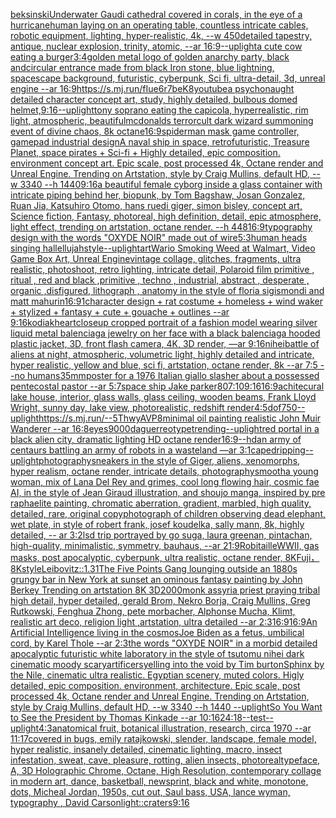 [beksinski](https://www.ebank.nz/aiartgenerator?category=beksinski)[Underwater Gaudi cathedral covered in corals, in the eye of a hurricane](https://www.ebank.nz/aiartgenerator?category=Underwater%2520Gaudi%2520cathedral%2520covered%2520in%2520corals%2C%2520in%2520the%2520eye%2520of%2520a%2520hurricane)[](https://www.ebank.nz/aiartgenerator?category=)[human laying on an operating table, countless intricate cables, robotic equipment, lighting, hyper-realistic, 4k, --w 450](https://www.ebank.nz/aiartgenerator?category=human%2520laying%2520on%2520an%2520operating%2520table%2C%2520countless%2520intricate%2520cables%2C%2520robotic%2520equipment%2C%2520lighting%2C%2520hyper-realistic%2C%25204k%2C%2520--w%2520450)[detailed tapestry, antique, nuclear explosion, trinity, atomic, --ar 16:9](https://www.ebank.nz/aiartgenerator?category=detailed%2520tapestry%2C%2520antique%2C%2520nuclear%2520explosion%2C%2520trinity%2C%2520atomic%2C%2520--ar%252016%3A9)[--uplight](https://www.ebank.nz/aiartgenerator?category=--uplight)[a cute cow eating a burger](https://www.ebank.nz/aiartgenerator?category=a%2520cute%2520cow%2520eating%2520a%2520burger)[3:4](https://www.ebank.nz/aiartgenerator?category=3%3A4)[golden metal logo of golden anarchy party, black and](https://www.ebank.nz/aiartgenerator?category=golden%2520metal%2520logo%2520of%2520golden%2520anarchy%2520party%2C%2520black%2520and)[circular entrance made from black Iron stone, blue lightning, spacescape background, futuristic, cyberpunk, Sci fi, ultra-detail, 3d, unreal engine --ar 16:9](https://www.ebank.nz/aiartgenerator?category=circular%2520entrance%2520made%2520from%2520black%2520Iron%2520stone%2C%2520blue%2520lightning%2C%2520spacescape%2520background%2C%2520futuristic%2C%2520cyberpunk%2C%2520Sci%2520fi%2C%2520ultra-detail%2C%25203d%2C%2520unreal%2520engine%2520--ar%252016%3A9)[<https://s.mj.run/fIue6r7beK8>](https://www.ebank.nz/aiartgenerator?category=%3Chttps%3A//s.mj.run/fIue6r7beK8%3E)[youtube](https://www.ebank.nz/aiartgenerator?category=youtube)[a psychonaught detailed character concept art, study, highly detailed, bulbous domed helmet,](https://www.ebank.nz/aiartgenerator?category=a%2520psychonaught%2520detailed%2520character%2520concept%2520art%2C%2520study%2C%2520highly%2520detailed%2C%2520bulbous%2520domed%2520helmet%2C)[9:16](https://www.ebank.nz/aiartgenerator?category=9%3A16)[--uplight](https://www.ebank.nz/aiartgenerator?category=--uplight)[tony soprano eating the capicola, hyperrealistic,  rim light, atmospheric, beautiful](https://www.ebank.nz/aiartgenerator?category=tony%2520soprano%2520eating%2520the%2520capicola%2C%2520hyperrealistic%2C%2520%2520rim%2520light%2C%2520atmospheric%2C%2520beautiful)[mcdonalds terrorcult dark wizard summoning event of divine chaos, 8k octane](https://www.ebank.nz/aiartgenerator?category=mcdonalds%2520terrorcult%2520dark%2520wizard%2520summoning%2520event%2520of%2520divine%2520chaos%2C%25208k%2520octane)[16:9](https://www.ebank.nz/aiartgenerator?category=16%3A9)[spiderman mask game controller, gamepad industrial design](https://www.ebank.nz/aiartgenerator?category=spiderman%2520mask%2520game%2520controller%2C%2520gamepad%2520industrial%2520design)[A naval ship in space, retrofuturistic, Treasure Planet, space pirates + Sci-fi + Highly detailed, epic composition. environment concept art. Epic scale, post processed 4k, Octane render and Unreal Engine. Trending on Artstation, style by Craig Mullins, default HD, --w 3340 --h 1440](https://www.ebank.nz/aiartgenerator?category=A%2520naval%2520ship%2520in%2520space%2C%2520retrofuturistic%2C%2520Treasure%2520Planet%2C%2520space%2520pirates%2520%2B%2520Sci-fi%2520%2B%2520Highly%2520detailed%2C%2520epic%2520composition.%2520environment%2520concept%2520art.%2520Epic%2520scale%2C%2520post%2520processed%25204k%2C%2520Octane%2520render%2520and%2520Unreal%2520Engine.%2520Trending%2520on%2520Artstation%2C%2520style%2520by%2520Craig%2520Mullins%2C%2520default%2520HD%2C%2520--w%25203340%2520--h%25201440)[](https://www.ebank.nz/aiartgenerator?category=)[9:16](https://www.ebank.nz/aiartgenerator?category=9%3A16)[a beautiful female cyborg inside a glass container with intricate piping behind her, biopunk, by Tom Bagshaw, Josan Gonzalez, Ruan Jia, Katsuhiro Otomo, hans ruedi giger, simon bisley, concept art, Science fiction, Fantasy,  photoreal,  high definition, detail, epic atmosphere, light effect,  trending on artstation, octane render.  --h 448](https://www.ebank.nz/aiartgenerator?category=a%2520beautiful%2520female%2520cyborg%2520inside%2520a%2520glass%2520container%2520with%2520intricate%2520piping%2520behind%2520her%2C%2520biopunk%2C%2520by%2520Tom%2520Bagshaw%2C%2520Josan%2520Gonzalez%2C%2520Ruan%2520Jia%2C%2520Katsuhiro%2520Otomo%2C%2520hans%2520ruedi%2520giger%2C%2520simon%2520bisley%2C%2520concept%2520art%2C%2520Science%2520fiction%2C%2520Fantasy%2C%2520%2520photoreal%2C%2520%2520high%2520definition%2C%2520detail%2C%2520epic%2520atmosphere%2C%2520light%2520effect%2C%2520%2520trending%2520on%2520artstation%2C%2520octane%2520render.%2520%2520--h%2520448)[16:9](https://www.ebank.nz/aiartgenerator?category=16%3A9)[typography design with the words "OXYDE NOIR" made out of wire](https://www.ebank.nz/aiartgenerator?category=typography%2520design%2520with%2520the%2520words%2520%22OXYDE%2520NOIR%22%2520made%2520out%2520of%2520wire)[5:3](https://www.ebank.nz/aiartgenerator?category=5%3A3)[human heads singing hallellujah](https://www.ebank.nz/aiartgenerator?category=human%2520heads%2520singing%2520hallellujah)[style](https://www.ebank.nz/aiartgenerator?category=style)[--uplight](https://www.ebank.nz/aiartgenerator?category=--uplight)[art](https://www.ebank.nz/aiartgenerator?category=art)[Wario Smoking Weed at Walmart, Video Game Box Art, Unreal Engine](https://www.ebank.nz/aiartgenerator?category=Wario%2520Smoking%2520Weed%2520at%2520Walmart%2C%2520Video%2520Game%2520Box%2520Art%2C%2520Unreal%2520Engine)[vintage collage, glitches, fragments, ultra realistic, photoshoot, retro lighting, intricate detail, Polaroid film primitive , ritual , red and black ,primitive , techno , industrial, abstract , desperate , organic ,disfigured, lithograph , anatomy in the style of floria sigismondi and matt mahurin](https://www.ebank.nz/aiartgenerator?category=vintage%2520collage%2C%2520glitches%2C%2520fragments%2C%2520ultra%2520realistic%2C%2520photoshoot%2C%2520retro%2520lighting%2C%2520intricate%2520detail%2C%2520Polaroid%2520film%2520primitive%2520%2C%2520ritual%2520%2C%2520red%2520and%2520black%2520%2Cprimitive%2520%2C%2520techno%2520%2C%2520industrial%2C%2520abstract%2520%2C%2520desperate%2520%2C%2520organic%2520%2Cdisfigured%2C%2520lithograph%2520%2C%2520anatomy%2520in%2520the%2520style%2520of%2520floria%2520sigismondi%2520and%2520matt%2520mahurin)[16:9](https://www.ebank.nz/aiartgenerator?category=16%3A9)[1](https://www.ebank.nz/aiartgenerator?category=1)[character design + rat costume + homeless + wind waker + stylized + fantasy + cute + gouache + outlines --ar 9:16](https://www.ebank.nz/aiartgenerator?category=character%2520design%2520%2B%2520rat%2520costume%2520%2B%2520homeless%2520%2B%2520wind%2520waker%2520%2B%2520stylized%2520%2B%2520fantasy%2520%2B%2520cute%2520%2B%2520gouache%2520%2B%2520outlines%2520--ar%25209%3A16)[kodiak](https://www.ebank.nz/aiartgenerator?category=kodiak)[heart](https://www.ebank.nz/aiartgenerator?category=heart)[closeup cropped portrait of a fashion model wearing silver liquid metal balenciaga jewelry on her face with a black balenciaga hooded plastic jacket, 3D, front flash camera, 4K, 3D render, —ar 9:16](https://www.ebank.nz/aiartgenerator?category=closeup%2520cropped%2520portrait%2520of%2520a%2520fashion%2520model%2520wearing%2520silver%2520liquid%2520metal%2520balenciaga%2520jewelry%2520on%2520her%2520face%2520with%2520a%2520black%2520balenciaga%2520hooded%2520plastic%2520jacket%2C%25203D%2C%2520front%2520flash%2520camera%2C%25204K%2C%25203D%2520render%2C%2520%E2%80%94ar%25209%3A16)[nihei](https://www.ebank.nz/aiartgenerator?category=nihei)[battle of aliens at night, atmospheric, volumetric light, highly detailed and intricate, hyper realistic, yellow and blue, sci fi, artstation, octane render, 8k --ar 7:5 --no humans](https://www.ebank.nz/aiartgenerator?category=battle%2520of%2520aliens%2520at%2520night%2C%2520atmospheric%2C%2520volumetric%2520light%2C%2520highly%2520detailed%2520and%2520intricate%2C%2520hyper%2520realistic%2C%2520yellow%2520and%2520blue%2C%2520sci%2520fi%2C%2520artstation%2C%2520octane%2520render%2C%25208k%2520--ar%25207%3A5%2520--no%2520humans)[35mm](https://www.ebank.nz/aiartgenerator?category=35mm)[poster for a 1976 Italian giallo slasher about a possessed pentecostal pastor --ar 5:7](https://www.ebank.nz/aiartgenerator?category=poster%2520for%2520a%25201976%2520Italian%2520giallo%2520slasher%2520about%2520a%2520possessed%2520pentecostal%2520pastor%2520--ar%25205%3A7)[space ship Jake parker](https://www.ebank.nz/aiartgenerator?category=space%2520ship%2520Jake%2520parker)[80](https://www.ebank.nz/aiartgenerator?category=80)[7:10](https://www.ebank.nz/aiartgenerator?category=7%3A10)[9:16](https://www.ebank.nz/aiartgenerator?category=9%3A16)[16:9](https://www.ebank.nz/aiartgenerator?category=16%3A9)[achitecural lake house, interior, glass walls, glass ceiling, wooden beams, Frank Lloyd Wright, sunny day, lake view, photorealistic, redshift render](https://www.ebank.nz/aiartgenerator?category=achitecural%2520lake%2520house%2C%2520interior%2C%2520glass%2520walls%2C%2520glass%2520ceiling%2C%2520wooden%2520beams%2C%2520Frank%2520Lloyd%2520Wright%2C%2520sunny%2520day%2C%2520lake%2520view%2C%2520photorealistic%2C%2520redshift%2520render)[4:5](https://www.ebank.nz/aiartgenerator?category=4%3A5)[dof](https://www.ebank.nz/aiartgenerator?category=dof)[750](https://www.ebank.nz/aiartgenerator?category=750)[--uplight](https://www.ebank.nz/aiartgenerator?category=--uplight)[<https://s.mj.run/--5ThwyAVP8>](https://www.ebank.nz/aiartgenerator?category=%3Chttps%3A//s.mj.run/--5ThwyAVP8%3E)[minimal oil painting realistic John Muir Wanderer --ar 16:8](https://www.ebank.nz/aiartgenerator?category=minimal%2520oil%2520painting%2520realistic%2520John%2520Muir%2520Wanderer%2520--ar%252016%3A8)[eyes](https://www.ebank.nz/aiartgenerator?category=eyes)[9000](https://www.ebank.nz/aiartgenerator?category=9000)[daguerreotype](https://www.ebank.nz/aiartgenerator?category=daguerreotype)[trending](https://www.ebank.nz/aiartgenerator?category=trending)[--uplight](https://www.ebank.nz/aiartgenerator?category=--uplight)[red portal in a black alien city, dramatic lighting  HD octane render](https://www.ebank.nz/aiartgenerator?category=red%2520portal%2520in%2520a%2520black%2520alien%2520city%2C%2520dramatic%2520lighting%2520%2520HD%2520octane%2520render)[16:9](https://www.ebank.nz/aiartgenerator?category=16%3A9)[--hd](https://www.ebank.nz/aiartgenerator?category=--hd)[an army of centaurs battling an army of robots in a wasteland —ar 3:1](https://www.ebank.nz/aiartgenerator?category=an%2520army%2520of%2520centaurs%2520battling%2520an%2520army%2520of%2520robots%2520in%2520a%2520wasteland%2520%E2%80%94ar%25203%3A1)[cape](https://www.ebank.nz/aiartgenerator?category=cape)[dripping](https://www.ebank.nz/aiartgenerator?category=dripping)[--uplight](https://www.ebank.nz/aiartgenerator?category=--uplight)[photography](https://www.ebank.nz/aiartgenerator?category=photography)[sneakers in the style of Giger, aliens, xenomorphs, hyper realism, octane render, intricate details, photography](https://www.ebank.nz/aiartgenerator?category=sneakers%2520in%2520the%2520style%2520of%2520Giger%2C%2520aliens%2C%2520xenomorphs%2C%2520hyper%2520realism%2C%2520octane%2520render%2C%2520intricate%2520details%2C%2520photography)[smooth](https://www.ebank.nz/aiartgenerator?category=smooth)[a young woman, mix of Lana Del Rey and grimes, cool long flowing hair, cosmic fae AI, in the style of Jean Giraud illustration, and shoujo manga, inspired by pre raphaelite painting, chromatic aberration, gradient, marbled, high quality, detailed, rare, original copy](https://www.ebank.nz/aiartgenerator?category=a%2520young%2520woman%2C%2520mix%2520of%2520Lana%2520Del%2520Rey%2520and%2520grimes%2C%2520cool%2520long%2520flowing%2520hair%2C%2520cosmic%2520fae%2520AI%2C%2520in%2520the%2520style%2520of%2520Jean%2520Giraud%2520illustration%2C%2520and%2520shoujo%2520manga%2C%2520inspired%2520by%2520pre%2520raphaelite%2520painting%2C%2520chromatic%2520aberration%2C%2520gradient%2C%2520marbled%2C%2520high%2520quality%2C%2520detailed%2C%2520rare%2C%2520original%2520copy)[photograph of children observing dead elephant, wet plate, in style of robert frank, josef koudelka, sally mann, 8k, highly detailed, -- ar 3:2](https://www.ebank.nz/aiartgenerator?category=photograph%2520of%2520children%2520observing%2520dead%2520elephant%2C%2520wet%2520plate%2C%2520in%2520style%2520of%2520robert%2520frank%2C%2520josef%2520koudelka%2C%2520sally%2520mann%2C%25208k%2C%2520highly%2520detailed%2C%2520--%2520ar%25203%3A2)[lsd trip portrayed by go suga, laura greenan, pintachan, high-quality, minimalistic, symmetry, bauhaus, --ar 21:9](https://www.ebank.nz/aiartgenerator?category=lsd%2520trip%2520portrayed%2520by%2520go%2520suga%2C%2520laura%2520greenan%2C%2520pintachan%2C%2520high-quality%2C%2520minimalistic%2C%2520symmetry%2C%2520bauhaus%2C%2520--ar%252021%3A9)[Robitaille](https://www.ebank.nz/aiartgenerator?category=Robitaille)[WWII, gas masks, post apocalyptic, cyberpunk, ultra realistic, octane render, 8K](https://www.ebank.nz/aiartgenerator?category=WWII%2C%2520gas%2520masks%2C%2520post%2520apocalyptic%2C%2520cyberpunk%2C%2520ultra%2520realistic%2C%2520octane%2520render%2C%25208K)[Fuji，8K](https://www.ebank.nz/aiartgenerator?category=Fuji%EF%BC%8C8K)[style](https://www.ebank.nz/aiartgenerator?category=style)[Leibovitz::1.3](https://www.ebank.nz/aiartgenerator?category=Leibovitz%3A%3A1.3)[1](https://www.ebank.nz/aiartgenerator?category=1)[The Five Points Gang lounging outside an 1880s grungy bar in New York at sunset an ominous fantasy painting by John Berkey Trending on artstation 8K 3D](https://www.ebank.nz/aiartgenerator?category=The%2520Five%2520Points%2520Gang%2520lounging%2520outside%2520an%25201880s%2520grungy%2520bar%2520in%2520New%2520York%2520at%2520sunset%2520an%2520ominous%2520fantasy%2520painting%2520by%2520John%2520Berkey%2520Trending%2520on%2520artstation%25208K%25203D)[2000](https://www.ebank.nz/aiartgenerator?category=2000)[monk assyria priest praying tribal high detail, hyper detailed, gerald Brom, Nekro Borja, Craig Mullins, Greg Rutkowski, Fenghua Zhong, pete morbacher, Alphonse Mucha, Klimt, realistic art deco, religion light ,artstation, ultra detailed  --ar 2:3](https://www.ebank.nz/aiartgenerator?category=monk%2520assyria%2520priest%2520praying%2520tribal%2520high%2520detail%2C%2520hyper%2520detailed%2C%2520gerald%2520Brom%2C%2520Nekro%2520Borja%2C%2520Craig%2520Mullins%2C%2520Greg%2520Rutkowski%2C%2520Fenghua%2520Zhong%2C%2520pete%2520morbacher%2C%2520Alphonse%2520Mucha%2C%2520Klimt%2C%2520realistic%2520art%2520deco%2C%2520religion%2520light%2520%2Cartstation%2C%2520ultra%2520detailed%2520%2520--ar%25202%3A3)[16:9](https://www.ebank.nz/aiartgenerator?category=16%3A9)[16:9](https://www.ebank.nz/aiartgenerator?category=16%3A9)[An Artificial Intelligence living in the cosmos](https://www.ebank.nz/aiartgenerator?category=An%2520Artificial%2520Intelligence%2520living%2520in%2520the%2520cosmos)[Joe Biden as a fetus, umbilical cord, by Karel Thole  --ar 2:3](https://www.ebank.nz/aiartgenerator?category=Joe%2520Biden%2520as%2520a%2520fetus%2C%2520umbilical%2520cord%2C%2520by%2520Karel%2520Thole%2520%2520--ar%25202%3A3)[the words "OXYDE NOIR" in a morbid detailed apocalyptic futuristic white laboratory in the style of tsutomu nihei dark cinematic moody scary](https://www.ebank.nz/aiartgenerator?category=the%2520words%2520%22OXYDE%2520NOIR%22%2520in%2520a%2520morbid%2520detailed%2520apocalyptic%2520futuristic%2520white%2520laboratory%2520in%2520the%2520style%2520of%2520tsutomu%2520nihei%2520dark%2520cinematic%2520moody%2520scary)[artificers](https://www.ebank.nz/aiartgenerator?category=artificers)[yelling into the void by Tim burton](https://www.ebank.nz/aiartgenerator?category=yelling%2520into%2520the%2520void%2520by%2520Tim%2520burton)[Sphinx by the Nile, cinematic ultra realistic. Egyptian scenery, muted colors. Higly detailed, epic composition. environment, architecture. Epic scale, post processed 4k, Octane render and Unreal Engine. Trending on Artstation, style by Craig Mullins, default HD, --w 3340 --h 1440 --uplight](https://www.ebank.nz/aiartgenerator?category=Sphinx%2520by%2520the%2520Nile%2C%2520cinematic%2520ultra%2520realistic.%2520Egyptian%2520scenery%2C%2520muted%2520colors.%2520Higly%2520detailed%2C%2520epic%2520composition.%2520environment%2C%2520architecture.%2520Epic%2520scale%2C%2520post%2520processed%25204k%2C%2520Octane%2520render%2520and%2520Unreal%2520Engine.%2520Trending%2520on%2520Artstation%2C%2520style%2520by%2520Craig%2520Mullins%2C%2520default%2520HD%2C%2520--w%25203340%2520--h%25201440%2520--uplight)[So You Want to See the President by Thomas Kinkade --ar 10:16](https://www.ebank.nz/aiartgenerator?category=So%2520You%2520Want%2520to%2520See%2520the%2520President%2520by%2520Thomas%2520Kinkade%2520--ar%252010%3A16)[24:18](https://www.ebank.nz/aiartgenerator?category=24%3A18)[--test](https://www.ebank.nz/aiartgenerator?category=--test)[--uplight](https://www.ebank.nz/aiartgenerator?category=--uplight)[4:3](https://www.ebank.nz/aiartgenerator?category=4%3A3)[anatomical fruit, botanical illustration, research, circa 1970 --ar 11:17](https://www.ebank.nz/aiartgenerator?category=anatomical%2520fruit%2C%2520botanical%2520illustration%2C%2520research%2C%2520circa%25201970%2520--ar%252011%3A17)[covered in bugs, emily ratajkowski, slender, landscape, female model, hyper realistic, insanely detailed, cinematic lighting, macro, insect infestation, sweat, cave, pleasure, rotting, alien insects, photoreal](https://www.ebank.nz/aiartgenerator?category=covered%2520in%2520bugs%2C%2520emily%2520ratajkowski%2C%2520slender%2C%2520landscape%2C%2520female%2520model%2C%2520hyper%2520realistic%2C%2520insanely%2520detailed%2C%2520cinematic%2520lighting%2C%2520macro%2C%2520insect%2520infestation%2C%2520sweat%2C%2520cave%2C%2520pleasure%2C%2520rotting%2C%2520alien%2520insects%2C%2520photoreal)[typeface, A, 3D Holographic Chrome, Octane, High Resolution, contemporary collage in modern art, dance, basketball, newsprint, black and white, monotone, dots, Micheal Jordan, 1950s, cut out, Saul bass, USA, lance wyman, typography <DUNK>, David Carson](https://www.ebank.nz/aiartgenerator?category=typeface%2C%2520A%2C%25203D%2520Holographic%2520Chrome%2C%2520Octane%2C%2520High%2520Resolution%2C%2520contemporary%2520collage%2520in%2520modern%2520art%2C%2520dance%2C%2520basketball%2C%2520newsprint%2C%2520black%2520and%2520white%2C%2520monotone%2C%2520dots%2C%2520Micheal%2520Jordan%2C%25201950s%2C%2520cut%2520out%2C%2520Saul%2520bass%2C%2520USA%2C%2520lance%2520wyman%2C%2520typography%2520%3CDUNK%3E%2C%2520David%2520Carson)[light::](https://www.ebank.nz/aiartgenerator?category=light%3A%3A)[craters](https://www.ebank.nz/aiartgenerator?category=craters)[9:16](https://www.ebank.nz/aiartgenerator?category=9%3A16)